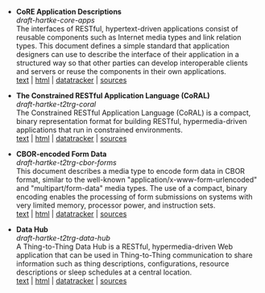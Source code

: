 * <b>CoRE Application Descriptions</b> <br>
  <i>draft-hartke-core-apps</i> <br>
  The interfaces of RESTful, hypertext-driven applications consist of reusable
  components such as Internet media types and link relation types. This document
  defines a simple standard that application designers can use to describe the
  interface of their application in a structured way so that other parties can
  develop interoperable clients and servers or reuse the components in their own
  applications. <br>
  [text](https://tools.ietf.org/id/draft-hartke-core-apps.txt) |
  [html](https://tools.ietf.org/html/draft-hartke-core-apps) |
  [datatracker](https://datatracker.ietf.org/doc/draft-hartke-core-apps/) |
  [sources](core-apps)

* <b>The Constrained RESTful Application Language (CoRAL)</b> <br>
  <i>draft-hartke-t2trg-coral</i> <br>
  The Constrained RESTful Application Language (CoRAL) is a compact, binary
  representation format for building RESTful, hypermedia-driven applications
  that run in constrained environments. <br>
  [text](https://tools.ietf.org/id/draft-hartke-t2trg-coral.txt) |
  [html](https://tools.ietf.org/html/draft-hartke-t2trg-coral) |
  [datatracker](https://datatracker.ietf.org/doc/draft-hartke-t2trg-coral/) |
  [sources](t2trg-coral)

* <b>CBOR-encoded Form Data</b> <br>
  <i>draft-hartke-t2trg-cbor-forms</i> <br>
  This document describes a media type to encode form data in CBOR format,
  similar to the well-known "application/x-www-form-urlencoded" and
  "multipart/form-data" media types. The use of a compact, binary encoding
  enables the processing of form submissions on systems with very limited
  memory, processor power, and instruction sets. <br>
  [text](https://tools.ietf.org/id/draft-hartke-t2trg-cbor-forms.txt) |
  [html](https://tools.ietf.org/html/draft-hartke-t2trg-cbor-forms) |
  [datatracker](https://datatracker.ietf.org/doc/draft-hartke-t2trg-cbor-forms/) |
  [sources](t2trg-cbor-forms)

* <b>Data Hub</b> <br>
  <i>draft-hartke-t2trg-data-hub</i> <br>
  A Thing-to-Thing Data Hub is a RESTful, hypermedia-driven Web
  application that can be used in Thing-to-Thing communication to share
  information such as thing descriptions, configurations, resource descriptions
  or sleep schedules at a central location. <br>
  [text](https://tools.ietf.org/id/draft-hartke-t2trg-data-hub.txt) |
  [html](https://tools.ietf.org/html/draft-hartke-t2trg-data-hub) |
  [datatracker](https://datatracker.ietf.org/doc/draft-hartke-t2trg-data-hub/) |
  [sources](t2trg-data-hub)
